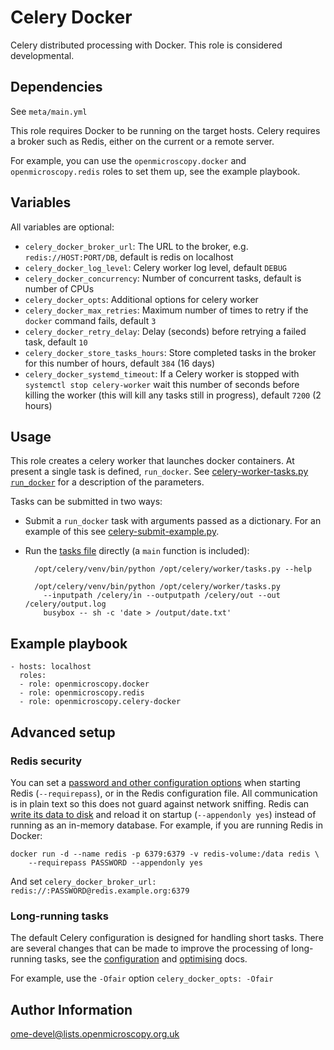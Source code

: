 Celery Docker
=============

Celery distributed processing with Docker.
This role is considered developmental.


Dependencies
------------

See `meta/main.yml`

This role requires Docker to be running on the target hosts.
Celery requires a broker such as Redis, either on the current or a remote server.

For example, you can use the `openmicroscopy.docker` and `openmicroscopy.redis` roles to set them up, see the example playbook.


Variables
---------

All variables are optional:
- `celery_docker_broker_url`: The URL to the broker, e.g. `redis://HOST:PORT/DB`, default is redis on localhost
- `celery_docker_log_level`: Celery worker log level, default `DEBUG`
- `celery_docker_concurrency`: Number of concurrent tasks, default is number of CPUs
- `celery_docker_opts`: Additional options for celery worker
- `celery_docker_max_retries`: Maximum number of times to retry if the `docker` command fails, default `3`
- `celery_docker_retry_delay`: Delay (seconds) before retrying a failed task, default `10`
- `celery_docker_store_tasks_hours`: Store completed tasks in the broker for this number of hours, default `384` (16 days)
- `celery_docker_systemd_timeout`: If a Celery worker is stopped with `systemctl stop celery-worker` wait this number of seconds before killing the worker (this will kill any tasks still in progress), default `7200` (2 hours)


Usage
-----

This role creates a celery worker that launches docker containers.
At present a single task is defined, `run_docker`.
See [celery-worker-tasks.py `run_docker`](files/celery-worker-tasks.py) for a description of the parameters.

Tasks can be submitted in two ways:

- Submit a `run_docker` task with arguments passed as a dictionary.
  For an example of this see [celery-submit-example.py](files/celery-submit-example.py).

- Run the [tasks file](files/celery-worker-tasks.py) directly (a `main` function is included):

        /opt/celery/venv/bin/python /opt/celery/worker/tasks.py --help

        /opt/celery/venv/bin/python /opt/celery/worker/tasks.py
          --inputpath /celery/in --outputpath /celery/out --out /celery/output.log
          busybox -- sh -c 'date > /output/date.txt'


Example playbook
----------------

    - hosts: localhost
      roles:
      - role: openmicroscopy.docker
      - role: openmicroscopy.redis
      - role: openmicroscopy.celery-docker


Advanced setup
--------------

### Redis security

You can set a [password and other configuration options](http://docs.celeryproject.org/en/latest/getting-started/brokers/redis.html) when starting Redis (`--requirepass`), or in the Redis configuration file.
All communication is in plain text so this does not guard against network sniffing.
Redis can [write its data to disk](http://redis.io/topics/persistence) and reload it on startup (`--appendonly yes`) instead of running as an in-memory database.
For example, if you are running Redis in Docker:

    docker run -d --name redis -p 6379:6379 -v redis-volume:/data redis \
        --requirepass PASSWORD --appendonly yes

And set `celery_docker_broker_url: redis://:PASSWORD@redis.example.org:6379`


### Long-running tasks

The default Celery configuration is designed for handling short tasks.
There are several changes that can be made to improve the processing of long-running tasks, see the [configuration](http://docs.celeryproject.org/en/latest/configuration.html) and [optimising](http://docs.celeryproject.org/en/latest/userguide/optimizing.html) docs.

For example, use the `-Ofair` option `celery_docker_opts: -Ofair`


Author Information
------------------

ome-devel@lists.openmicroscopy.org.uk
